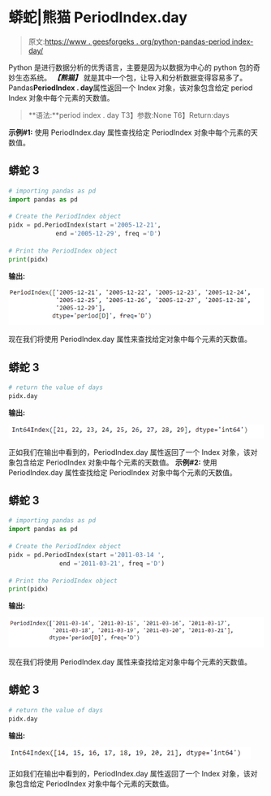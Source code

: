 # 蟒蛇|熊猫 PeriodIndex.day

> 原文:[https://www . geesforgeks . org/python-pandas-period index-day/](https://www.geeksforgeeks.org/python-pandas-periodindex-day/)

Python 是进行数据分析的优秀语言，主要是因为以数据为中心的 python 包的奇妙生态系统。 ***【熊猫】*** 就是其中一个包，让导入和分析数据变得容易多了。
Pandas**PeriodIndex . day**属性返回一个 Index 对象，该对象包含给定 period Index 对象中每个元素的天数值。

> **语法:**period index . day
> T3】参数:None
> T6】Return:days

**示例#1:** 使用 PeriodIndex.day 属性查找给定 PeriodIndex 对象中每个元素的天数值。

## 蟒蛇 3

```py
# importing pandas as pd
import pandas as pd

# Create the PeriodIndex object
pidx = pd.PeriodIndex(start ='2005-12-21',
             end ='2005-12-29', freq ='D')

# Print the PeriodIndex object
print(pidx)
```

**输出:**

![](img/6fc69b6619a8ec8017757a90de497b6c.png)

现在我们将使用 PeriodIndex.day 属性来查找给定对象中每个元素的天数值。

## 蟒蛇 3

```py
# return the value of days
pidx.day
```

**输出:**

![](img/bedfd2c01e4fd370bd3ba9ec206a8318.png)

正如我们在输出中看到的，PeriodIndex.day 属性返回了一个 Index 对象，该对象包含给定 PeriodIndex 对象中每个元素的天数值。
**示例#2:** 使用 PeriodIndex.day 属性查找给定 PeriodIndex 对象中每个元素的天数值。

## 蟒蛇 3

```py
# importing pandas as pd
import pandas as pd

# Create the PeriodIndex object
pidx = pd.PeriodIndex(start ='2011-03-14 ',
              end ='2011-03-21', freq ='D')

# Print the PeriodIndex object
print(pidx)
```

**输出:**

![](img/f985d87b118964afe248966d74311800.png)

现在我们将使用 PeriodIndex.day 属性来查找给定对象中每个元素的天数值。

## 蟒蛇 3

```py
# return the value of days
pidx.day
```

**输出:**

![](img/d1bc95f4f1a5e49f699a6ae97db5456a.png)

正如我们在输出中看到的，PeriodIndex.day 属性返回了一个 Index 对象，该对象包含给定 PeriodIndex 对象中每个元素的天数值。